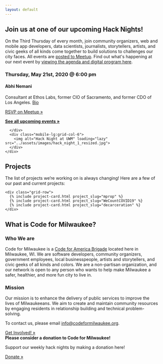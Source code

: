 ```yaml
---
layout: default
---
```

<section class="usa-hero site-hero-image" aria-label="Introduction">
  <div class="grid-container">
  </div>
</section>
<div class="grid-container">
  <div class="usa-section">
    <h2 class="margin-y-0">Join us at one of our upcoming Hack Nights!</h2>
    <p class="usa-prose">On the Third Thursday of every month, join community organizers, web and mobile app developers, data scientists, journalists, storytellers, artists, and civic geeks of all kinds come together to build solutions to challenges our city faces. All events are <a href='https://www.meetup.com/Code-for-Milwaukee/events/'>posted to Meetup</a>. Find out what's happening at our next event by <a href='https://github.com/codeformilwaukee/hack-night-digital-programs#All-Digital-programs'>viewing the agenda and digital program here</a>.</p>
    <div class="grid-row">
      <div class="mobile-lg:grid-col-6">
        <h3>Thursday, May 21st, 2020 @ 6:00 pm</h3>
        <h4>Abhi Nemani</h4>
        <p>Consultant at Ethos Labs, former CIO of Sacramento, and former CDO of Los Angeles. <a href='https://abhinemani.com/about/'>Bio</a></p>
        <!-- <h4> Speakers TBD</h4> -->
        <!-- <br>
          <a href='https://www.google.com/maps/search/?api=1&query=43.075850%2C-87.881260'>Bolton Hall</a> -->
        <a target="_blank" href="https://www.meetup.com/Code-for-Milwaukee/events/270095565/" class="usa-button" rel="noopener">RSVP on Meetup »</a>
        <p><strong><a href="https://www.meetup.com/Code-for-Milwaukee/events/" target="_blank" rel="noopener">See all upcoming events »</a></strong></p>

      </div>
      <div class="mobile-lg:grid-col-6">
        <img alt="Hack Night at UWM" loading="lazy" src="../assets/images/hack_night_1_resized.jpg">
      </div>
    </div>
  </div>


  <section>
    <h2 class="margin-y-0">Projects</h2>
    <p>The list of projects we’re working on is always changing! Here are a few of our past and current projects:</p>

    <div class="grid-row">
      {% include project-card.html project_slug="mprop" %}
      {% include project-card.html project_slug="WeCountCOVID19" %}
      {% include project-card.html project_slug="decarceration" %}
    </div>
  </section>

  <section>
  <h2 class="margin-top-0 tablet:margin-bottom-0">What is Code for Milwaukee?</h2>
    <div class="grid-row grid-gap">
      <div class="tablet:grid-col-6">
       <h3>Who We are</h3>
        <p>Code for Milwaukee is a <a href="https://brigade.codeforamerica.org/">Code for America Brigade</a> located here in Milwaukee, WI. We are software developers, community organizers, government employees, local businesspeople, artists and storytellers, and civic geeks of all kinds and colors. We are a non-partisan organization, and our network is open to any person who wants to help make Milwaukee a safer, healthier, and more fun city to live in.</p>
      </div>
      <div class="tablet:grid-col-6">
         <h3> Mission </h3>
        <p>Our mission is to enhance the delivery of public services to improve the lives of Milwaukeeans. We aim to create and maintain community resources by engaging residents in relationship building and technical problem-solving.</p>
        <p>To contact us, please email <a href="mailto:info@codeformilwaukee.org">info@codeformilwaukee.org</a>.</p>
        <a target="_blank" href="https://forms.gle/SpCTwWxsDdmsB6kj6" class="usa-button" rel="noopener">Get Involved! »</a>
      </div>
    </div>
  </section>

  <section class="usa-section">
      <div class="grid-row grid-gap">
        <div class="tablet:grid-col-4">
          <strong class="font-heading-xl margin-top-0 tablet:margin-bottom-0">Please consider a donation to Code for Milwaukee!</strong>
        </div>
        <div class="tablet:grid-col-8">
          <p class="usa-prose">Support our weekly hack nights by making a donation here!</p>
          <a target="_blank" href="https://www.codeforamerica.org/donate" class="usa-button" rel="noopener">Donate »</a>
        </div>
      </div>
    </section>
</div>
